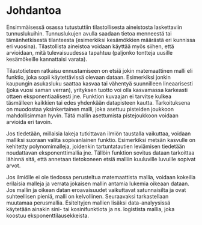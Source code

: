 # Johdantoa

Ensimmäisessä osassa tutustuttiin tilastollisesta aineistosta laskettaviin tunnuslukuihin. Tunnuslukujen avulla saadaan tietoa menneestä tai tämänhetkisestä tilanteesta (esimerkiksi kesämökkien määrästä eri kunnissa eri vuosina). Tilastollista aineistoa voidaan käyttää myös siihen, että arvioidaan, mitä tulevaisuudessa tapahtuu (paljonko tontteja uusille kesämökeille kannattaisi varata).

Tilastotieteen ratkaisu ennustamiseen on etsiä jokin matemaattinen malli eli funktio, joka sopii käytettävissä olevaan dataan. Esimerkiksi jonkin kaupungin asukasluku saattaa kasvaa tai vähentyä suunnilleen lineaarisesti (joka vuosi saman verran), yrityksen tuotto voi olla kasvamassa karkeasti ottaen eksponentiaalisesti jne. Funktion kuvaajan ei tarvitse kulkea täsmälleen kaikkien tai edes yhdenkään datapisteen kautta. Tarkoituksena on muodostaa yksinkertainen malli, joka asettuu pisteiden joukkoon mahdollisimman hyvin. Tätä mallin asettumista pistejoukkoon voidaan arvioida eri tavoin.

Jos tiedetään, millaisia lakeja tutkittavan ilmiön taustalla vaikuttaa, voidaan malliksi suoraan valita sopivanlainen funktio. Esimerkiksi metsän kasvulle on kehitetty polynomimalleja, joidenkin tartuntatautien leviämisen tiedetään noudattavan eksponenttimallia jne. Tällöin funktion sovitus dataan tarkoittaa lähinnä sitä, että annetaan tietokoneen etsiä malliin kuuluville luvuille sopivat arvot.

Jos ilmiölle ei ole tiedossa perusteltua matemaattista mallia, voidaan kokeilla erilaisia malleja ja verrata jokaisen mallin antamia lukemia oikeaan dataan. Jos mallin ja oikean datan eroavaisuudet vaikuttavat satunnaisilta ja ovat suhteellisen pieniä, malli on kelvollinen. Seuraavaksi tarkastellaan muutamaa perusmallia. Esiteltyjen mallien lisäksi data-analyysissä käytetään ainakin sini- tai kosinifunktiota ja ns. logistista mallia, joka koostuu eksponenttilausekkeista. 